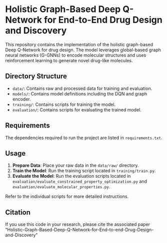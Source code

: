 # Holistic Graph-Based Deep Q-Network for End-to-End Drug Design and Discovery

This repository contains the implementation of the holistic graph-based Deep Q-Network for drug design. The model leverages global-based graph neural networks (G-GNNs) to encode molecular structures and uses reinforcement learning to generate novel drug-like molecules.

## Directory Structure

- `data/`: Contains raw and processed data for training and evaluation.
- `models/`: Contains model definitions including the DQN and graph encoder.
- `training/`: Contains scripts for training the model.
- `evaluation/`: Contains scripts for evaluating the trained model.


## Requirements

The dependencies required to run the project are listed in `requirements.txt`.

## Usage

1. **Prepare Data**: Place your raw data in the `data/raw/` directory.
2. **Train the Model**: Run the training script located in `training/train.py`.
3. **Evaluate the Model**: Run the evaluation scripts located in `evaluation/evaluate_constrained_property_optimization.py` and `evaluation/evaluate_molecular_properties.py`.

Refer to the individual scripts for more detailed instructions.

## Citation

If you use this code in your research, please cite the associated paper
"Holistic-Graph-Based-Deep-Q-Network-for-End-to-end-Drug-Design-and-Discovery" 
